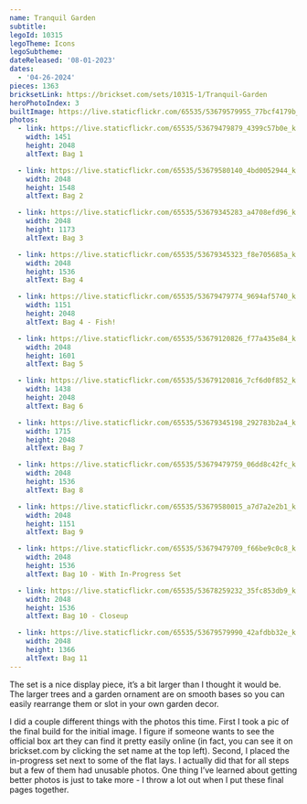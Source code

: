 ```yaml
---
name: Tranquil Garden
subtitle: 
legoId: 10315
legoTheme: Icons
legoSubtheme: 
dateReleased: '08-01-2023'
dates:
  - '04-26-2024'
pieces: 1363
bricksetLink: https://brickset.com/sets/10315-1/Tranquil-Garden
heroPhotoIndex: 3
builtImage: https://live.staticflickr.com/65535/53679579955_77bcf4179b_k.jpg
photos:
  - link: https://live.staticflickr.com/65535/53679479879_4399c57b0e_k.jpg
    width: 1451
    height: 2048
    altText: Bag 1

  - link: https://live.staticflickr.com/65535/53679580140_4bd0052944_k.jpg
    width: 2048
    height: 1548
    altText: Bag 2

  - link: https://live.staticflickr.com/65535/53679345283_a4708efd96_k.jpg
    width: 2048
    height: 1173
    altText: Bag 3

  - link: https://live.staticflickr.com/65535/53679345323_f8e705685a_k.jpg
    width: 2048
    height: 1536
    altText: Bag 4

  - link: https://live.staticflickr.com/65535/53679479774_9694af5740_k.jpg
    width: 1151
    height: 2048
    altText: Bag 4 - Fish!

  - link: https://live.staticflickr.com/65535/53679120826_f77a435e84_k.jpg
    width: 2048
    height: 1601
    altText: Bag 5

  - link: https://live.staticflickr.com/65535/53679120816_7cf6d0f852_k.jpg
    width: 1438
    height: 2048
    altText: Bag 6

  - link: https://live.staticflickr.com/65535/53679345198_292783b2a4_k.jpg
    width: 1715
    height: 2048
    altText: Bag 7

  - link: https://live.staticflickr.com/65535/53679479759_06dd8c42fc_k.jpg
    width: 2048
    height: 1536
    altText: Bag 8

  - link: https://live.staticflickr.com/65535/53679580015_a7d7a2e2b1_k.jpg
    width: 2048
    height: 1151
    altText: Bag 9

  - link: https://live.staticflickr.com/65535/53679479709_f66be9c0c8_k.jpg
    width: 2048
    height: 1536
    altText: Bag 10 - With In-Progress Set

  - link: https://live.staticflickr.com/65535/53678259232_35fc853db9_k.jpg
    width: 2048
    height: 1536
    altText: Bag 10 - Closeup

  - link: https://live.staticflickr.com/65535/53679579990_42afdbb32e_k.jpg
    width: 2048
    height: 1366
    altText: Bag 11
---
```


The set is a nice display piece, it’s a bit larger than I thought it would be.
The larger trees and a garden ornament are on smooth bases
so you can easily rearrange them or slot in your own garden decor.

I did a couple different things with the photos this time.
First I took a pic of the final build for the initial image.
I figure if someone wants to see the official box art they can find it pretty easily online
(in fact, you can see it on brickset.com by clicking the set name at the top left).
Second, I placed the in-progress set next to some of the flat lays.
I actually did that for all steps but a few of them had unusable photos.
One thing I’ve learned about getting better photos is just to take more -
I throw a lot out when I put these final pages together.
